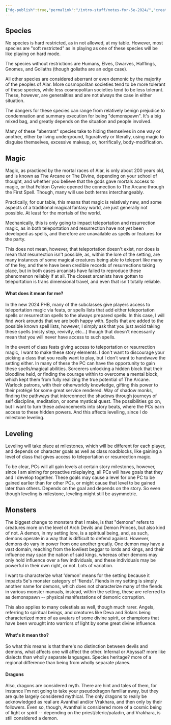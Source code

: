 ```yaml
---
{"dg-publish":true,"permalink":"/intro-stuff/notes-for-5e-2024/","created":"2024-09-16T20:29:04.463-07:00","updated":"2024-10-02T21:28:36.348-07:00"}
---
```


## Species
No species is hard restricted, as in not allowed, at my table. However, most species are "soft restricted" as in playing as one of these species will be like playing on hard mode. 

The species without restrictions are Humans, Elves, Dwarves, Halflings, Gnomes, and Goliaths (though goliaths are an edge case). 

All other species are considered aberrant or even demonic by the majority of the peoples of Alar. More cosmopolitan societies tend to be more tolerant of these species, while less cosmopolitan societies tend to be less tolerant. These, however, are generalities and are not always the case in either situation.

The dangers for these species can range from relatively benign prejudice to condemnation and summary execution for being "demonspawn". It's a big mixed bag, and greatly depends on the situation and people involved. 

Many of these "aberrant" species take to hiding themselves in one way or another, either by living underground, figuratively or literally, using magic to disguise themselves, excessive makeup, or, horrifically, body-modification.

## Magic
Magic, as practiced by the mortal races of Alar, is only about 200 years old, and is known as The Arcane or The Divine, depending on your school of thought, and whether you believe that the gods gave mortals access to magic, or that Feldon Cyrwic opened the  connection to The Arcane through the First Spell. Though, many will use both terms interchangeably. 

Practically, for our table, this means that magic is relatively new, and some aspects of a traditional magical fantasy world, are just generally not possible. At least for the mortals of the world. 

Mechanically, this is only going to impact teleportation and resurrection magic, as in both teleportation and resurrection have not yet been developed as spells, and therefore are unavailable as spells or features for the party. 

This does not mean, however, that teleportation doesn't exist, nor does is mean that resurrection isn't possible, as, within the lore of the setting, are many instances of some magical creatures being able to teleport like many of the fey, and there have been credible records of resurrections taking place, but in both cases arcanists have failed to reproduce these phenomenon reliably if at all. The closest arcanists have gotten to teleportation is trans dimensional travel, and even that isn't totally reliable.

#### What does it mean for me?
In the new 2024 PHB, many of the subclasses give players access to teleportation magic via feats, or spells lists that add either teleportation spells or resurrection spells to the always prepared spells. In this case, I will find work arounds that we are both happy with. Spells that are added to the possible known spell lists, however, I simply ask that you just avoid taking these spells (misty step, revivify, etc...) though that doesn't necessarily mean that you will never have access to such spells. 

In the event of class feats giving access to teleportation or resurrection magic, I want to make these story elements. I don't want to discourage your picking a class that you really want to play, but I don't want to handwave the setting either. In many of these the PC can have the opportunity to gain these spells/magical abilities. Sorcerers unlocking a hidden block that their bloodline held, or finding the courage within to overcome a mental block, which kept them from fully realizing the true potential of The Arcane. Warlock patrons, with their otherworldly knowledge, gifting this power to their protégé for some great service rendered. Way of shadow monks, finding the pathways that interconnect the shadows through journeys of self discipline, meditation, or some mystical quest. The possibilities go on, but I want to turn these advancements into story beats, where the PCs earn access to these hidden powers. And this affects levelling, since I do milestone leveling.

## Leveling
Leveling will take place at milestones, which will be different for each player, and depends on character goals as well as class roadblocks, like gaining a level of class that gives access to teleportation or resurrection magic. 

To be clear, PCs will all gain levels at certain story milestones, however, since I am aiming for proactive roleplaying, all PCs will have goals that they and I develop together. These goals may cause a level for one PC to be gained earlier than for other PCs, or might cause that level to be gained later than others. Depends on the goal and depends on the story. So even though leveling is milestone, leveling might still be asymmetric. 

## Monsters
The biggest change to monsters that I make, is that "demons" refers to creatures more on the level of Arch Devils and Demon Princes, but also kind of not. A demon, in my setting lore, is a spiritual being, and, as such, demons operate in a way that is difficult to defend against. However, demons do vary in power from one another greatly. One demon may have a vast domain, reaching from the lowliest beggar to lords and kings, and their influence may span the nation of said kings, whereas other demons may only hold influence over a few individuals, and these individuals may be powerful in their own right, or not. Lots of variation.

I want to characterize what 'demon' means for the setting because it impacts 5e's monster category of 'fiends'. Fiends in my setting is simply another name for demons, which does not characterize many of the fiends in various monster manuals, instead, within the setting, these are referred to as demonspawn -- physical manifestations of demonic corruption.

This also applies to many celestials as well, though much rarer. Angels, referring to spiritual beings, and creatures like Deva and Solars being characterized more of as avatars of some divine spirit, or champions that have been wrought into warriors of light by some great divine influence. 

#### What's it mean tho?
So what this means is that there's no distinction between devils and demons, what affects one will affect the other. Infernal or Abyssal? more like dialects than wholly separate languages. Species heritage? more of a regional difference than being from wholly separate planes.

#### Dragons
Also, dragons are considered myth. There are hint and tales of them, for instance I'm not going to take your pseudodragon familiar away, but they are quite largely considered mythical. The only dragons to really be acknowledged as real are Avanthal and/or Vrakhara, and then only by their followers. Even so, though, Avanthal is considered more of a cosmic being of light or spirit -- depending on the priest/cleric/paladin, and Vrakhara, is still considered a demon. 